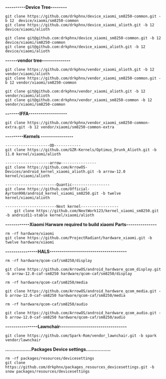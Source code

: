 ****----------Device Tree--------****

	git clone https://github.com/drkphnx/device_xiaomi_sm8250-common.git -b 12  device/xiaomi/sm8250-common 
	git clone https://github.com/drkphnx/device_xiaomi_alioth.git -b 12  device/xiaomi/alioth
	
	git clone git@github.com:drkphnx/device_xiaomi_sm8250-common.git -b 12 device/xiaomi/sm8250-common 
	git clone git@github.com:drkphnx/device_xiaomi_alioth.git -b 12  device/xiaomi/alioth

**------vendor tree--------------**

	git clone https://github.com/drkphnx/vendor_xiaomi_alioth.git -b 12 vendor/xiaomi/alioth 
	git clone https://github.com/drkphnx/vendor_xiaomi_sm8250-common.git -b 12 vendor/xiaomi/sm8250-common 
	
	git clone git@github.com:drkphnx/vendor_xiaomi_alioth.git -b 12 vendor/xiaomi/alioth
	git clone git@github.com:drkphnx/vendor_xiaomi_sm8250-common -b 12 vendor/xiaomi/sm8250-common 

**-------IFFA-------------------** </br>

	git clone https://github.com/drkphnx/vendor_xiaomi_sm8250-common-extra.git -b 12 vendor/xiaomi/sm8250-common-extra

**---------Kernels ----------------** </br>

    --------------------OD------------
	git clone https://github.com/GZR-Kernels/Optimus_Drunk_Alioth.git -b 11.0 kernel/xiaomi/alioth 
	
    --------------------arrow---------------- 	
	git clone https://github.com/ArrowOS-Devices/android_kernel_xiaomi_alioth.git -b arrow-12.0 kernel/xiaomi/alioth  
	
    -----------------------Quantic-----------------
	git clone https://github.com/Official-Ayrton990/android_kernel_xiaomi_sm8250.git -b twelve kernel/xiaomi/alioth 
	
    -----------------------Next kernel-----------------	
    	git clone https://github.com/NextWork123/kernel_xiaomi_sm8250.git -b android11-stable kernel/xiaomi/alioth
	
**------------Xiaomi Harware required to build xiaomi Parts---------------** </br>

	rm -rf hardware/xiaomi
	git clone https://github.com/ProjectRadiant/hardware_xiaomi.git -b twelve hardware/xiaomi

**----------------HALS--------------------------------------** </br>

	rm -rf hardware/qcom-caf/sm8250/display 
	
	git clone https://github.com/ArrowOS/android_hardware_qcom_display.git -b arrow-12.0-caf-sm8250 hardware/qcom-caf/sm8250/display 
	
	rm -rf hardware/qcom-caf/sm8250/media 
	
	git clone https://github.com/ArrowOS/android_hardware_qcom_media.git -b arrow-12.0-caf-sm8250 hardware/qcom-caf/sm8250/media 
	
	rm -rf hardware/qcom-caf/sm8250/audio 
	
	git clone https://github.com/ArrowOS/android_hardware_qcom_audio.git -b arrow-12.0-caf-sm8250 hardware/qcom-caf/sm8250/audio 

**----------------Lawnchair---------------------------------** </br>

	git clone https://github.com/Spark-Rom/vendor_lawnchair.git -b spark  vendor/lawnchair
	
**..................Packages Device settings.................** <br>
	
	rm -rf packages/resources/devicesettings 
	git clone https://github.com/drkphnx/packages_resources_devicesettings.git -b snow packages/resources/devicesettings 
	
